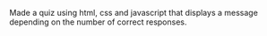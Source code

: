 Made a quiz using html, css and javascript that displays a message depending on the number of correct responses.
